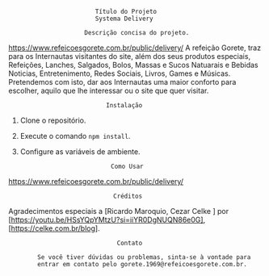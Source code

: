                             Título do Projeto
                            Systema Delivery

                         Descrição concisa do projeto.

https://www.refeicoesgorete.com.br/public/delivery/
A refeição Gorete, traz para os Internautas visitantes do site, 
além dos seus produtos especiais, Refeições, Lanches, Salgados, 
Bolos, Massas e Sucos Natuarais e Bebidas 
Noticias, Entretenimento, Redes Sociais, Livros, Games e Músicas.
Pretendemos com isto, dar aos Internautas uma maior conforto para
escolher, aquilo que lhe interessar ou o site que quer visitar.

                               Instalação

1. Clone o repositório.
2. Execute o comando `npm install`.
3. Configure as variáveis de ambiente.

                                Como Usar

https://www.refeicoesgorete.com.br/public/delivery/

                                 Créditos

Agradecimentos especiais a [Ricardo Maroquio, Cezar Celke ] por
[https://youtu.be/HSsYQpYMtzU?si=iiYR0DgNUQN86e0G], [https://celke.com.br/blog].

                                  Contato

            Se você tiver dúvidas ou problemas, sinta-se à vontade para 
            entrar em contato pelo gorete.1969@refeicoesgorete.com.br.
